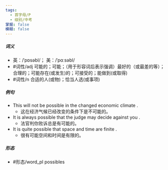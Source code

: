 ```yaml
---
tags:
  - 首字母/P
  - 级别/中考
掌握: false
模糊: false
---
```

##### 词义
- 英：/ˈpɒsəbl/； 美：/ˈpɑːsəbl/
- #词性/adj  可能的；可能；（用于形容词后表示强调）最好的（或最差的等）；合理的；可能存在(或发生)的；可接受的；能做到(或取得)
- #词性/n  合适的人(或物)；恰当人选(或事项)
##### 例句
- This will not be possible in the changed economic climate .
	- 这在经济气候已经改变的条件下是不可能的。
- It is always possible that the judge may decide against you .
	- 法官判你败诉总是有可能的。
- It is quite possible that space and time are finite .
	- 很有可能空间和时间是有限的。
##### 形态
- #形态/word_pl possibles
